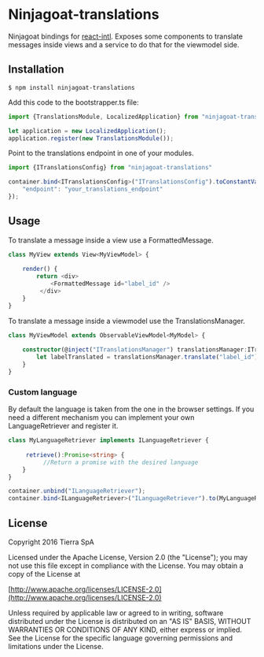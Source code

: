 # Ninjagoat-translations

Ninjagoat bindings for [react-intl](https://github.com/yahoo/react-intl).
Exposes some components to translate messages inside views and a service to do that for the viewmodel side.


## Installation

`
$ npm install ninjagoat-translations
`

Add this code to the bootstrapper.ts file:

```typescript
import {TranslationsModule, LocalizedApplication} from "ninjagoat-translations"

let application = new LocalizedApplication();
application.register(new TranslationsModule());
```

Point to the translations endpoint in one of your modules.

```typescript
import {ITranslationsConfig} from "ninjagoat-translations"

container.bind<ITranslationsConfig>("ITranslationsConfig").toConstantValue({
    "endpoint": "your_translations_endpoint" 
});
```

## Usage

To translate a message inside a view use a FormattedMessage.

```typescript
class MyView extends View<MyViewModel> {
 
    render() {
        return <div>
            <FormattedMessage id="label_id" />
         </div>
    }
}
```

To translate a message inside a viewmodel use the TranslationsManager.

```typescript
class MyViewModel extends ObservableViewModel<MyModel> {
    
    constructor(@inject("ITranslationsManager") translationsManager:ITranslationsManager) {
        let labelTranslated = translationsManager.translate("label_id");
    }   
}
```

### Custom language

By default the language is taken from the one in the browser settings. If you need a different mechanism you can implement your own LanguageRetriever and register it.

```typescript
class MyLanguageRetriever implements ILanguageRetriever {
    
     retrieve():Promise<string> {
          //Return a promise with the desired language
    }
}

container.unbind("ILanguageRetriever");
container.bind<ILanguageRetriever>("ILanguageRetriever").to(MyLanguageRetriever);
```

## License

Copyright 2016 Tierra SpA

Licensed under the Apache License, Version 2.0 (the "License");
you may not use this file except in compliance with the License.
You may obtain a copy of the License at

[http://www.apache.org/licenses/LICENSE-2.0](http://www.apache.org/licenses/LICENSE-2.0)

Unless required by applicable law or agreed to in writing, software
distributed under the License is distributed on an "AS IS" BASIS,
WITHOUT WARRANTIES OR CONDITIONS OF ANY KIND, either express or implied.
See the License for the specific language governing permissions and
limitations under the License.

